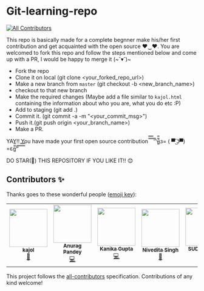 # Git-learning-repo
<!-- ALL-CONTRIBUTORS-BADGE:START - Do not remove or modify this section -->
[![All Contributors](https://img.shields.io/badge/all_contributors-5-orange.svg?style=flat-square)](#contributors-)
<!-- ALL-CONTRIBUTORS-BADGE:END -->

This repo is basically made for a complete begnner make his/her first contribution and get acquainted with the open source ♥‿♥. You are welcomed to fork this repo and follow the steps mentioned below and come up with a PR, I would be happy to merge it (~˘▾˘)~

- Fork the repo
- Clone it on local (git clone <your_forked_repo_url>)
- Make a new branch from `master` (git checkout -b <new_branch_name>)
- checkout to that new branch 
- Make the required changes (Maybe add a file similar to `kajol.html` containing the information about who you are, what you do etc :P)
- Add to staging (git add .)
- Commit it. (git commit -a -m "<your_commit_msg>")
- Push it.(git push origin <your_branch_name>)
- Make a PR.

YAY!! You have made your first open source contribution ̿̿ ̿̿ ̿̿ ̿'̿'\̵͇̿̿\з= ( ▀ ͜͞ʖ▀) =ε/̵͇̿̿/’̿’̿ ̿ ̿̿ ̿̿ ̿̿

DO STAR(🌟) THIS REPOSITORY IF YOU LIKE IT!! 😊

## Contributors ✨

Thanks goes to these wonderful people ([emoji key](https://allcontributors.org/docs/en/emoji-key)):

<!-- ALL-CONTRIBUTORS-LIST:START - Do not remove or modify this section -->
<!-- prettier-ignore-start -->
<!-- markdownlint-disable -->
<table>
  <tr>
    <td align="center"><a href="https://www.linkedin.com/in/kajol-kumari-73245b166/"><img src="https://avatars0.githubusercontent.com/u/44888949?v=4" width="100px;" alt=""/><br /><sub><b>kajol</b></sub></a><br /><a href="https://github.com/Kajol-Kumari/Git-learning-repo/commits?author=Kajol-Kumari" title="Documentation">📖</a></td>
    <td align="center"><a href="http://anuragbhu.github.io/"><img src="https://avatars2.githubusercontent.com/u/51694364?v=4" width="100px;" alt=""/><br /><sub><b>Anurag Pandey</b></sub></a><br /><a href="https://github.com/Kajol-Kumari/Git-learning-repo/commits?author=anuragbhu" title="Code">💻</a></td>
    <td align="center"><a href="https://github.com/kanika321"><img src="https://avatars3.githubusercontent.com/u/55401625?v=4" width="100px;" alt=""/><br /><sub><b>Kanika Gupta</b></sub></a><br /><a href="https://github.com/Kajol-Kumari/Git-learning-repo/commits?author=kanika321" title="Code">💻</a></td>
    <td align="center"><a href="https://github.com/Nivedita967"><img src="https://avatars3.githubusercontent.com/u/66518355?s=460&u=0d810dc2004aa812559457d1fdf3100ebab8545a&v=4" width="100px;" alt=""/><br /><sub><b>Nivedita Singh</b></sub></a><br /><a href="https://github.com/Kajol-Kumari/Git-learning-repo/commits?author=Nivedita967" title="Documentation">📖</a></td>
    <td align="center"><a href="https://github.com/sudhanshu150#hi-there-"><img src="https://avatars3.githubusercontent.com/u/42195119?v=4" width="100px;" alt=""/><br /><sub><b>SUDHANSHU</b></sub></a><br /><a href="https://github.com/Kajol-Kumari/Git-learning-repo/commits?author=sudhanshu150" title="Code">💻</a></td>
  </tr>
</table>

<!-- markdownlint-enable -->
<!-- prettier-ignore-end -->
<!-- ALL-CONTRIBUTORS-LIST:END -->

This project follows the [all-contributors](https://github.com/all-contributors/all-contributors) specification. Contributions of any kind welcome!